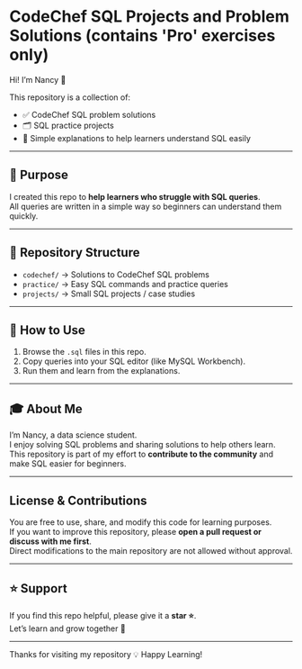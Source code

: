 # CodeChef SQL Projects and Problem Solutions (contains 'Pro' exercises only)

Hi! I’m Nancy 👋  

This repository is a collection of:
- ✅ CodeChef SQL problem solutions  
- 🗂️ SQL practice projects  
- 📖 Simple explanations to help learners understand SQL easily  

---

## 📌 Purpose
I created this repo to **help learners who struggle with SQL queries**.  
All queries are written in a simple way so beginners can understand them quickly.  

---

## 📂 Repository Structure
- `codechef/` → Solutions to CodeChef SQL problems  
- `practice/` → Easy SQL commands and practice queries  
- `projects/` → Small SQL projects / case studies  

---

## 🚀 How to Use
1. Browse the `.sql` files in this repo.  
2. Copy queries into your SQL editor (like MySQL Workbench).  
3. Run them and learn from the explanations.  

---

## 🎓 About Me
I’m Nancy, a data science student.  
I enjoy solving SQL problems and sharing solutions to help others learn.  
This repository is part of my effort to **contribute to the community** and make SQL easier for beginners.  

---

## License & Contributions
You are free to use, share, and modify this code for learning purposes.  
If you want to improve this repository, please **open a pull request or discuss with me first**.  
Direct modifications to the main repository are not allowed without approval.  

---

## ⭐ Support
If you find this repo helpful, please give it a **star ⭐**.  
Let’s learn and grow together 🚀  

---
Thanks for visiting my repository 💡 Happy Learning!

